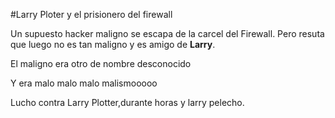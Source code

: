#Larry Ploter y el prisionero del firewall

Un supuesto hacker maligno se escapa de la carcel del Firewall.
Pero resuta que luego no es tan maligno y es amigo de **Larry**.

El maligno era otro de nombre desconocido

Y era malo malo malo malismooooo 

Lucho contra Larry Plotter,durante horas y larry pelecho.
